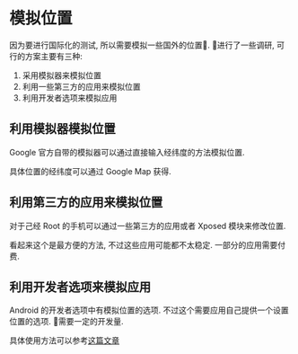 # 模拟位置

因为要进行国际化的测试, 所以需要模拟一些国外的位置. 进行了一些调研, 可行的方案主要有三种:

1. 采用模拟器来模拟位置
2. 利用一些第三方的应用来模拟位置
3. 利用开发者选项来模拟应用

## 利用模拟器模拟位置

Google 官方自带的模拟器可以通过直接输入经纬度的方法模拟位置.

具体位置的经纬度可以通过 Google Map 获得.

## 利用第三方的应用来模拟位置

对于己经 Root 的手机可以通过一些第三方的应用或者 Xposed 模块来修改位置. 

看起来这个是最方便的方法, 不过这些应用可能都不太稳定. 一部分的应用需要付费.

## 利用开发者选项来模拟应用

Android 的开发者选项中有模拟位置的选项. 不过这个需要应用自己提供一个设置位置的选项. 需要一定的开发量.

具体使用方法可以参考[这篇文章](https://blog.csdn.net/ucxiii/article/details/52293025)

